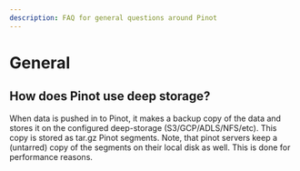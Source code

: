```yaml
---
description: FAQ for general questions around Pinot
---
```


# General

## How does Pinot use deep storage?

When data is pushed in to Pinot, it makes a backup copy of the data and stores it on the configured deep-storage \(S3/GCP/ADLS/NFS/etc\). This copy is stored as tar.gz Pinot segments. Note, that pinot servers keep a \(untarred\) copy of the segments on their local disk as well. This is done for performance reasons.





